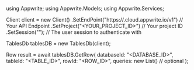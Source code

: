 using Appwrite;
using Appwrite.Models;
using Appwrite.Services;

Client client = new Client()
    .SetEndPoint("https://<REGION>.cloud.appwrite.io/v1") // Your API Endpoint
    .SetProject("<YOUR_PROJECT_ID>") // Your project ID
    .SetSession(""); // The user session to authenticate with

TablesDb tablesDB = new TablesDb(client);

Row result = await tablesDB.GetRow(
    databaseId: "<DATABASE_ID>",
    tableId: "<TABLE_ID>",
    rowId: "<ROW_ID>",
    queries: new List<string>() // optional
);